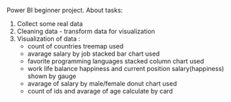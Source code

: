 Power BI beginner project.
About tasks:
1. Collect some real data
2. Cleaning data - transform data for visualization
3. Visualization of data :
   - count of countries treemap used
   - avarage salary by job stacked bar chart used
   - favorite programming languages  stacked column chart used
   - work life balance happiness and current position salary(happiness) shown by gauge
   - avarage of salary by male/female donut chart used
   - count of ids and avarage of age calculate by card 

